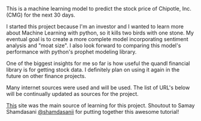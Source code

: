 This is a machine learning model to predict the stock price of Chipotle, Inc. (CMG) for the next 30 days. 

I started this project because I'm an investor and I wanted to learn more about Machine Learning with python, so it kills two birds with one stone. My eventual goal is to create a more complete model incorporating sentiment analysis and "moat size". I also look forward to comparing this model's performance with python's prophet modeling library. 

One of the biggest insights for me so far is how useful the quandl financial library is for getting stock data. I definitely plan on using it again in the future on other finance projects. 

Many internet sources were used and will be used. The list of URL's below will be continually updated as sources for the project. 

[This](https://enlight.nyc/stock-market-prediction) site was the main source of learning for this project. 
Shoutout to Samay Shamdasani [@shamdasanii](https://twitter.com/shamdasanii) for putting together this awesome tutorial! 





